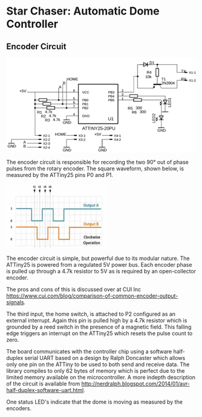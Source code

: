# Star Chaser: Automatic Dome Controller
## Encoder Circuit ##

![Electronic circuit schematic for counting encoder pulses](EncoderCounter.png)

The encoder circuit is responsible for recording the two 90° out of phase pulses from the rotary encoder. The square waveform, shown below, is measured by the ATTiny25 pins P0 and P1.

![Electronic circuit schematic for counting encoder pulses](EncoderPhases.png)

The encoder circuit is simple, but powerful due to its modular nature. The ATTiny25 is powered from a regulated 5V power bus. Each encoder phase is pulled up through a 4.7k resistor to 5V as is required by an open-collector encoder.

The pros and cons of this is discussed over at CUI Inc https://www.cui.com/blog/comparison-of-common-encoder-output-signals.

The third input, the home switch, is attached to P2 configured as an external interrupt. Again this pin is pulled high by a 4.7k resistor which is grounded by a reed switch in the presence of a magnetic field. This falling edge triggers an interrupt on the ATTiny25 which resets the pulse count to zero.

The board communicates with the controller chip using a software half-duplex serial UART based on a design by Ralph Doncaster which allows only one pin on the ATTiny to be used to both send and receive data. The library compiles to only 62 bytes of memory which is perfect due to the limited memory available on the microcontroller. A more indepth description of the circuit is available from http://nerdralph.blogspot.com/2014/01/avr-half-duplex-software-uart.html.

One status LED's indicate that the dome is moving as measured by the encoders.